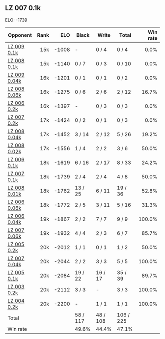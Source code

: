 ## LZ 007 0.1k ##

ELO: -1739

Opponent | Rank | ELO | Black | Write | Total | Win rate
---------|-----:|----:|-------|-------|-------|-------:
[LZ 009 0.1k](LZ%20009%200.1k.md) | 15k | -1008 | - | 0 / 4 | 0 / 4 | 0.0%
[LZ 008 0.1k](LZ%20008%200.1k.md) | 15k | -1140 | 0 / 7 | 0 / 3 | 0 / 10 | 0.0%
[LZ 009 0.04k](LZ%20009%200.04k.md) | 16k | -1201 | 0 / 1 | 0 / 1 | 0 / 2 | 0.0%
[LZ 008 0.06k](LZ%20008%200.06k.md) | 16k | -1275 | 0 / 6 | 2 / 6 | 2 / 12 | 16.7%
[LZ 006 0.2k](LZ%20006%200.2k.md) | 16k | -1397 | - | 0 / 3 | 0 / 3 | 0.0%
[LZ 007 0.2k](LZ%20007%200.2k.md) | 17k | -1424 | 0 / 2 | 0 / 1 | 0 / 3 | 0.0%
[LZ 008 0.04k](LZ%20008%200.04k.md) | 17k | -1452 | 3 / 14 | 2 / 12 | 5 / 26 | 19.2%
[LZ 008 0.02k](LZ%20008%200.02k.md) | 17k | -1556 | 1 / 4 | 2 / 2 | 3 / 6 | 50.0%
[LZ 006 0.1k](LZ%20006%200.1k.md) | 18k | -1619 | 6 / 16 | 2 / 17 | 8 / 33 | 24.2%
[LZ 007 0.1k](LZ%20007%200.1k.md) | 18k | -1739 | 2 / 4 | 2 / 4 | 4 / 8 | 50.0%
[LZ 008 0.01k](LZ%20008%200.01k.md) | 18k | -1762 | 13 / 25 | 6 / 11 | 19 / 36 | 52.8%
[LZ 006 0.06k](LZ%20006%200.06k.md) | 18k | -1772 | 2 / 5 | 3 / 11 | 5 / 16 | 31.3%
[LZ 006 0.04k](LZ%20006%200.04k.md) | 19k | -1867 | 2 / 2 | 7 / 7 | 9 / 9 | 100.0%
[LZ 007 0.06k](LZ%20007%200.06k.md) | 19k | -1932 | 4 / 4 | 2 / 3 | 6 / 7 | 85.7%
[LZ 005 0.2k](LZ%20005%200.2k.md) | 20k | -2012 | 1 / 1 | 0 / 1 | 1 / 2 | 50.0%
[LZ 007 0.04k](LZ%20007%200.04k.md) | 20k | -2044 | 2 / 2 | 3 / 3 | 5 / 5 | 100.0%
[LZ 005 0.1k](LZ%20005%200.1k.md) | 20k | -2084 | 19 / 22 | 16 / 17 | 35 / 39 | 89.7%
[LZ 003 0.2k](LZ%20003%200.2k.md) | 20k | -2112 | 3 / 3 | - | 3 / 3 | 100.0%
[LZ 004 0.2k](LZ%20004%200.2k.md) | 20k | -2200 | - | 1 / 1 | 1 / 1 | 100.0%
Total | | | 58 / 117 | 48 / 108 | 106 / 225 | 
Win rate| | | 49.6% | 44.4% | 47.1% | 
